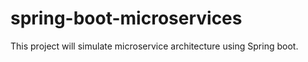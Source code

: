 # spring-boot-microservices
This project will simulate microservice architecture using Spring boot.
